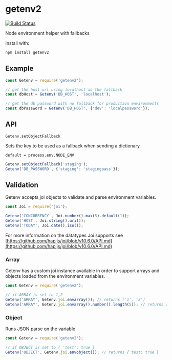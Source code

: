# getenv2
[![Build Status](https://travis-ci.org/sauramirez/getenv2.svg?branch=master)](https://travis-ci.org/sauramirez/getenv2)

Node environment helper with fallbacks

Install with:

```bash
npm install getenv2
```

## Example

```javascript
const Getenv = require('getenv2');

// get the host url using localhost as the fallback
const dbHost = Getenv('DB_HOST', 'localhost');

// get the db password with no fallback for production environments
const dbPassword = Getenv('DB_HOST', {'dev': 'localpassword'});
```

## API

`Getenv.setObjectFallback`

Sets the key to be used as a fallback when sending a dictionary

`default = process.env.NODE_ENV`

```js
Getenv.setObjectFallback('staging');
Getenv('DB_PASSWORD', {'staging': 'stagingpass'});
```

## Validation

Getenv accepts joi objects to validate and parse environment variables.

```js
const Joi = require('joi');

Getenv('CONCURRENCY', Joi.number().max(5).default(1));
Getenv('HOST', Joi.string().uri());
Getenv('TODAY', Joi.date().iso());
```

For more information on the datatypes Joi supports see [https://github.com/hapijs/joi/blob/v10.6.0/API.md](https://github.com/hapijs/joi/blob/v10.6.0/API.md)

### Array

Getenv has a custom joi instance available in order to support arrays and
objects loaded from the environment variables.

```js
const Getenv = require('getenv2');

// if ARRAY is set to 1,2
Getenv('ARRAY', Getenv.joi.envarray()); // returns ['1', '2']
Getenv('ARRAY', Getenv.joi.envarray().number().length(5)); // returns [1, 2]
```

### Object

Runs JSON.parse on the variable

```js
const Getenv = require('getenv2');

// if OBJECT is set to { 'test': true }
Getenv('OBJECT', Getenv.joi.envobject()); // returns { test: true }
```
